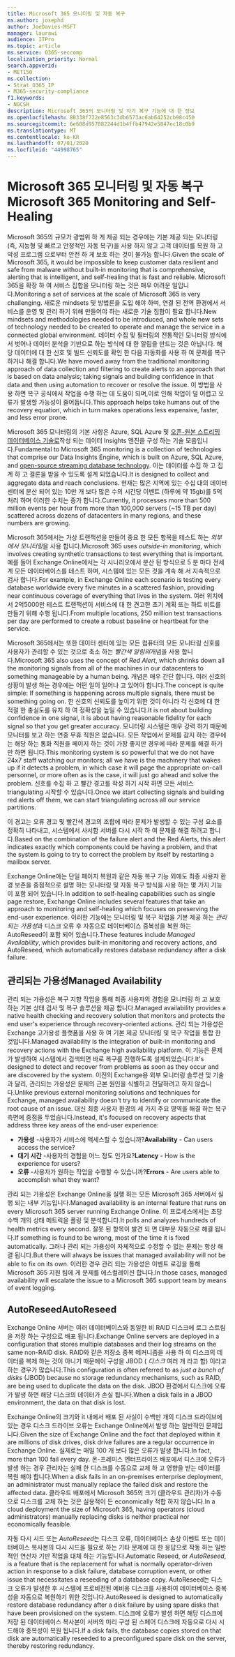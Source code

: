 ```yaml
---
title: Microsoft 365 모니터링 및 자동 복구
ms.author: josephd
author: JoeDavies-MSFT
manager: laurawi
audience: ITPro
ms.topic: article
ms.service: O365-seccomp
localization_priority: Normal
search.appverid:
- MET150
ms.collection:
- Strat_O365_IP
- M365-security-compliance
f1.keywords:
- NOCSH
description: Microsoft 365의 모니터링 및 자가 복구 기능에 대 한 정보
ms.openlocfilehash: 88338f722e8563c3db6573ac6ab64252cb98c450
ms.sourcegitcommit: 6e608d957082244d1b4ffb47942e5847ec18c0b9
ms.translationtype: MT
ms.contentlocale: ko-KR
ms.lasthandoff: 07/01/2020
ms.locfileid: "44998765"
---
```

# <a name="microsoft-365-monitoring-and-self-healing"></a><span data-ttu-id="dbb18-103">Microsoft 365 모니터링 및 자동 복구</span><span class="sxs-lookup"><span data-stu-id="dbb18-103">Microsoft 365 Monitoring and Self-Healing</span></span>

<span data-ttu-id="dbb18-104">Microsoft 365의 규모가 광범위 하 게 제공 되는 경우에는 기본 제공 되는 모니터링 (즉, 지능형 및 빠르고 안정적인 자동 복구)을 사용 하지 않고 고객 데이터를 복원 하 고 악성 프로그램 으로부터 안전 하 게 보호 하는 것이 불가능 합니다.</span><span class="sxs-lookup"><span data-stu-id="dbb18-104">Given the scale of Microsoft 365, it would be impossible to keep customer data resilient and safe from malware without built-in monitoring that is comprehensive, alerting that is intelligent, and self-healing that is fast and reliable.</span></span> <span data-ttu-id="dbb18-105">Microsoft 365을 확장 하 여 서비스 집합을 모니터링 하는 것은 매우 어려운 일입니다.</span><span class="sxs-lookup"><span data-stu-id="dbb18-105">Monitoring a set of services at the scale of Microsoft 365 is very challenging.</span></span> <span data-ttu-id="dbb18-106">새로운 mindsets 및 방법론을 도입 해야 하며, 연결 된 전역 환경에서 서비스를 운영 및 관리 하기 위해 만들어야 하는 새로운 기술 집합이 필요 합니다.</span><span class="sxs-lookup"><span data-stu-id="dbb18-106">New mindsets and methodologies needed to be introduced, and whole new sets of technology needed to be created to operate and manage the service in a connected global environment.</span></span> <span data-ttu-id="dbb18-107">데이터 수집 및 필터링의 전통적인 모니터링 방식에서 벗어나 데이터 분석을 기반으로 하는 방식에 대 한 알림을 만드는 것은 아닙니다. 해당 데이터에 대 한 신호 및 빌드 신뢰도를 확인 한 다음 자동화를 사용 하 여 문제를 복구 하거나 해결 합니다.</span><span class="sxs-lookup"><span data-stu-id="dbb18-107">We have moved away from the traditional monitoring approach of data collection and filtering to create alerts to an approach that is based on data analysis; taking signals and building confidence in that data and then using automation to recover or resolve the issue.</span></span> <span data-ttu-id="dbb18-108">이 방법을 사용 하면 복구 공식에서 작업을 수행 하는 데 도움이 되며,이로 인해 작업이 덜 어렵고 오류가 발생할 가능성이 줄어듭니다.</span><span class="sxs-lookup"><span data-stu-id="dbb18-108">This approach helps take humans out of the recovery equation, which in turn makes operations less expensive, faster, and less error prone.</span></span> 

<span data-ttu-id="dbb18-109">Microsoft 365 모니터링의 기본 사항은 Azure, SQL Azure 및 [오픈-원본 스트리밍 데이터베이스 기술로](https://cassandra.apache.org/)작성 되는 데이터 Insights 엔진을 구성 하는 기술 모음입니다.</span><span class="sxs-lookup"><span data-stu-id="dbb18-109">Fundamental to Microsoft 365 monitoring is a collection of technologies that comprise our Data Insights Engine, which is built on Azure, SQL Azure, and [open-source streaming database technology](https://cassandra.apache.org/).</span></span> <span data-ttu-id="dbb18-110">이는 데이터를 수집 하 고 집계 하 고 결론을 받을 수 있도록 설계 되었습니다.</span><span class="sxs-lookup"><span data-stu-id="dbb18-110">It is designed to collect and aggregate data and reach conclusions.</span></span> <span data-ttu-id="dbb18-111">현재는 많은 지역에 있는 수십 대의 데이터 센터에 분산 되어 있는 10만 개 보다 많은 수의 시간당 이벤트 (하루에 약 15gb)를 5억 처리 하며 이러한 수치는 증가 합니다.</span><span class="sxs-lookup"><span data-stu-id="dbb18-111">Currently, it processes more than 500 million events per hour from more than 100,000 servers (~15 TB per day) scattered across dozens of datacenters in many regions, and these numbers are growing.</span></span> 

<span data-ttu-id="dbb18-112">Microsoft 365에서는 가상 트랜잭션을 만들어 중요 한 모든 항목을 테스트 하는 *외부에서 모니터링*을 사용 합니다.</span><span class="sxs-lookup"><span data-stu-id="dbb18-112">Microsoft 365 uses *outside-in monitoring*, which involves creating synthetic transactions to test everything that is important.</span></span> <span data-ttu-id="dbb18-113">예를 들어 Exchange Online에서는 각 시나리오에서 분산 된 방식으로 5 분 마다 전세계 모든 데이터베이스를 테스트 하며, 시스템에 있는 모든 것을 계속 해 서 지속적으로 검사 합니다.</span><span class="sxs-lookup"><span data-stu-id="dbb18-113">For example, in Exchange Online each scenario is testing every database worldwide every five minutes in a scattered fashion, providing near continuous coverage of everything that lives in the system.</span></span> <span data-ttu-id="dbb18-114">여러 위치에서 2억5000만 테스트 트랜잭션이 서비스에 대 한 견고한 초기 계획 또는 하트 비트를 만들기 위해 수행 됩니다.</span><span class="sxs-lookup"><span data-stu-id="dbb18-114">From multiple locations, 250 million test transactions per day are performed to create a robust baseline or heartbeat for the service.</span></span> 

<span data-ttu-id="dbb18-115">Microsoft 365에서는 또한 데이터 센터에 있는 모든 컴퓨터의 모든 모니터링 신호를 사용자가 관리할 수 있는 것으로 축소 하는 *빨간색 알림의*개념을 사용 합니다.</span><span class="sxs-lookup"><span data-stu-id="dbb18-115">Microsoft 365 also uses the concept of *Red Alert*, which shrinks down all the monitoring signals from all of the machines in our datacenters to something manageable by a human being.</span></span> <span data-ttu-id="dbb18-116">개념은 매우 간단 합니다. 여러 신호의 상황이 발생 하는 경우에는 어떤 일이 일어나 고 있어야 합니다.</span><span class="sxs-lookup"><span data-stu-id="dbb18-116">The concept is quite simple: If something is happening across multiple signals, there must be something going on.</span></span> <span data-ttu-id="dbb18-117">한 신호의 신뢰도를 높이기 위한 것이 아니라 각 신호에 대 한 적절 한 충실도를 유지 하 여 정확성을 높일 수 있습니다.</span><span class="sxs-lookup"><span data-stu-id="dbb18-117">It is not about building confidence in one signal, it is about having reasonable fidelity for each signal so that you get greater accuracy.</span></span> <span data-ttu-id="dbb18-118">모니터링 시스템은 매우 강력 하기 때문에 모니터를 보고 하는 연중 무휴 직원은 없습니다. 모든 작업에서 문제를 감지 하는 경우에는 해당 하는 통화 직원을 페이지 하는 것이 가장 좋지만 경우에 따라 문제를 해결 하기만 하면 됩니다.</span><span class="sxs-lookup"><span data-stu-id="dbb18-118">This monitoring system is so powerful that we do not have 24x7 staff watching our monitors; all we have is the machinery that wakes up if it detects a problem, in which case it will page the appropriate on-call personnel, or more often as is the case, it will just go ahead and solve the problem.</span></span> <span data-ttu-id="dbb18-119">신호를 수집 하 고 빨간 경고를 작성 하기 시작 하면 모든 서비스 triangulating 시작할 수 있습니다.</span><span class="sxs-lookup"><span data-stu-id="dbb18-119">Once we start collecting signals and building red alerts off them, we can start triangulating across all our service partitions.</span></span> 

<span data-ttu-id="dbb18-120">이 경고는 오류 경고 및 빨간색 경고의 조합에 따라 문제가 발생할 수 있는 구성 요소를 정확히 나타내고, 시스템에서 사서함 서버를 다시 시작 하 여 문제를 해결 하려고 합니다.</span><span class="sxs-lookup"><span data-stu-id="dbb18-120">Based on the combination of the failure alert and the Red Alerts, this alert indicates exactly which components could be having a problem, and that the system is going to try to correct the problem by itself by restarting a mailbox server.</span></span> 

<span data-ttu-id="dbb18-121">Exchange Online에는 단일 페이지 복원과 같은 자동 복구 기능 외에도 최종 사용자 환경 보존을 중점적으로 설명 하는 모니터링 및 자동 복구 방식을 사용 하는 몇 가지 기능이 포함 되어 있습니다.</span><span class="sxs-lookup"><span data-stu-id="dbb18-121">In addition to self-healing capabilities such as single page restore, Exchange Online includes several features that take an approach to monitoring and self-healing which focuses on preserving the end-user experience.</span></span> <span data-ttu-id="dbb18-122">이러한 기능에는 모니터링 및 복구 작업을 기본 제공 하는 *관리 되는 가용성*과 디스크 오류 후 자동으로 데이터베이스 중복성을 복원 하는 AutoReseed이 포함 되어 있습니다.</span><span class="sxs-lookup"><span data-stu-id="dbb18-122">These features include *Managed Availability*, which provides built-in monitoring and recovery actions, and AutoReseed, which automatically restores database redundancy after a disk failure.</span></span> 

## <a name="managed-availability"></a><span data-ttu-id="dbb18-123">관리되는 가용성</span><span class="sxs-lookup"><span data-stu-id="dbb18-123">Managed Availability</span></span> 

<span data-ttu-id="dbb18-124">관리 되는 가용성은 복구 지향 작업을 통해 최종 사용자의 경험을 모니터링 하 고 보호 하는 기본 상태 검사 및 복구 솔루션을 제공 합니다.</span><span class="sxs-lookup"><span data-stu-id="dbb18-124">Managed availability provides a native health checking and recovery solution that monitors and protects the end user's experience through recovery-oriented actions.</span></span> <span data-ttu-id="dbb18-125">관리 되는 가용성은 Exchange 고가용성 플랫폼을 사용 하 여 기본 제공 모니터링 및 복구 작업을 통합 한 것입니다.</span><span class="sxs-lookup"><span data-stu-id="dbb18-125">Managed availability is the integration of built-in monitoring and recovery actions with the Exchange high availability platform.</span></span> <span data-ttu-id="dbb18-126">이 기능은 문제가 발생하여 시스템에서 검색되면 바로 복구를 진행하도록 설계되었습니다.</span><span class="sxs-lookup"><span data-stu-id="dbb18-126">It's designed to detect and recover from problems as soon as they occur and are discovered by the system.</span></span> <span data-ttu-id="dbb18-127">이전의 Exchange용 외부 모니터링 솔루션 및 기술과 달리, 관리되는 가용성은 문제의 근본 원인을 식별하고 전달하려고 하지 않습니다.</span><span class="sxs-lookup"><span data-stu-id="dbb18-127">Unlike previous external monitoring solutions and techniques for Exchange, managed availability doesn't try to identify or communicate the root cause of an issue.</span></span> <span data-ttu-id="dbb18-128">대신 최종 사용자 환경의 세 가지 주요 영역을 해결 하는 복구 측면에 중점을 두었습니다.</span><span class="sxs-lookup"><span data-stu-id="dbb18-128">Instead, it's focused on recovery aspects that address three key areas of the end-user experience:</span></span>

- <span data-ttu-id="dbb18-129">**가용성** -사용자가 서비스에 액세스할 수 있습니까?</span><span class="sxs-lookup"><span data-stu-id="dbb18-129">**Availability** - Can users access the service?</span></span> 
- <span data-ttu-id="dbb18-130">**대기 시간** -사용자의 경험을 어느 정도 인가요?</span><span class="sxs-lookup"><span data-stu-id="dbb18-130">**Latency** - How is the experience for users?</span></span> 
- <span data-ttu-id="dbb18-131">**오류** -사용자가 원하는 작업을 수행할 수 있습니까?</span><span class="sxs-lookup"><span data-stu-id="dbb18-131">**Errors** - Are users able to accomplish what they want?</span></span> 

<span data-ttu-id="dbb18-132">관리 되는 가용성은 Exchange Online을 실행 하는 모든 Microsoft 365 서버에서 실행 되는 내부 기능입니다.</span><span class="sxs-lookup"><span data-stu-id="dbb18-132">Managed availability is an internal feature that runs on every Microsoft 365 server running Exchange Online.</span></span> <span data-ttu-id="dbb18-133">이 프로세스에서는 초당 수백 개의 상태 메트릭을 폴링 및 분석합니다.</span><span class="sxs-lookup"><span data-stu-id="dbb18-133">It polls and analyzes hundreds of health metrics every second.</span></span> <span data-ttu-id="dbb18-134">잘못 된 항목이 발견 되 면 대부분 자동으로 해결 됩니다.</span><span class="sxs-lookup"><span data-stu-id="dbb18-134">If something is found to be wrong, most of the time it is fixed automatically.</span></span> <span data-ttu-id="dbb18-135">그러나 관리 되는 가용성이 자체적으로 수정할 수 없는 문제는 항상 해결 됩니다.</span><span class="sxs-lookup"><span data-stu-id="dbb18-135">But there will always be issues that managed availability will not be able to fix on its own.</span></span> <span data-ttu-id="dbb18-136">이러한 경우 관리 되는 가용성은 이벤트 로깅을 통해 Microsoft 365 지원 팀에 게 문제를 에스컬레이션 합니다.</span><span class="sxs-lookup"><span data-stu-id="dbb18-136">In those cases, managed availability will escalate the issue to a Microsoft 365 support team by means of event logging.</span></span>

## <a name="autoreseed"></a><span data-ttu-id="dbb18-137">AutoReseed</span><span class="sxs-lookup"><span data-stu-id="dbb18-137">AutoReseed</span></span>

<span data-ttu-id="dbb18-138">Exchange Online 서버는 여러 데이터베이스와 동일한 비 RAID 디스크에 로그 스트림을 저장 하는 구성으로 배포 됩니다.</span><span class="sxs-lookup"><span data-stu-id="dbb18-138">Exchange Online servers are deployed in a configuration that stores multiple databases and their log streams on the same non-RAID disk.</span></span> <span data-ttu-id="dbb18-139">RAID와 같은 저장소 중복 메커니즘을 사용 하 여 디스크의 데이터를 복제 하는 것이 아니기 때문에이 구성을 JBOD ( *디스크* 여러 개 라고 함) 이라고 하는 경우가 많습니다.</span><span class="sxs-lookup"><span data-stu-id="dbb18-139">This configuration is often referred to as *just a bunch of disks* (JBOD) because no storage redundancy mechanisms, such as RAID, are being used to duplicate the data on the disk.</span></span> <span data-ttu-id="dbb18-140">JBOD 환경에서 디스크에 오류가 발생 하면 해당 디스크의 데이터가 손실 됩니다.</span><span class="sxs-lookup"><span data-stu-id="dbb18-140">When a disk fails in a JBOD environment, the data on that disk is lost.</span></span> 

<span data-ttu-id="dbb18-141">Exchange Online의 크기와 it 내에서 배포 된 사실이 수백만 개의 디스크 드라이브에 있는 경우 디스크 드라이브 오류는 Exchange Online에서 발생 하는 일반적인 문제입니다.</span><span class="sxs-lookup"><span data-stu-id="dbb18-141">Given the size of Exchange Online and the fact that deployed within it are millions of disk drives, disk drive failures are a regular occurrence in Exchange Online.</span></span> <span data-ttu-id="dbb18-142">실제로는 매일 100 개 보다 많은 오류가 발생 합니다.</span><span class="sxs-lookup"><span data-stu-id="dbb18-142">In fact, more than 100 fail every day.</span></span> <span data-ttu-id="dbb18-143">온-프레미스 엔터프라이즈 배포에서 디스크에 오류가 발생 하는 경우 관리자는 실패 한 디스크를 수동으로 교체 하 고 영향을 받는 데이터를 복원 해야 합니다.</span><span class="sxs-lookup"><span data-stu-id="dbb18-143">When a disk fails in an on-premises enterprise deployment, an administrator must manually replace the failed disk and restore the affected data.</span></span> <span data-ttu-id="dbb18-144">클라우드 배포에서 Microsoft 365의 크기 (클라우드 관리자)가 수동으로 디스크를 교체 하는 것은 실용적이 든 economically 적합 하지 않습니다.</span><span class="sxs-lookup"><span data-stu-id="dbb18-144">In a cloud deployment the size of Microsoft 365, having operators (cloud administrators) manually replacing disks is neither practical nor economically feasible.</span></span> 

<span data-ttu-id="dbb18-145">자동 다시 시드 또는 *AutoReseed*는 디스크 오류, 데이터베이스 손상 이벤트 또는 데이터베이스 복사본의 다시 시드을 필요로 하는 기타 문제에 대 한 응답으로 작동 하는 일반적인 연산자 기반 작업을 대체 하는 기능입니다.</span><span class="sxs-lookup"><span data-stu-id="dbb18-145">Automatic Reseed, or *AutoReseed*, is a feature that is the replacement for what is normally operator-driven action in response to a disk failure, database corruption event, or other issue that necessitates a reseeding of a database copy.</span></span> <span data-ttu-id="dbb18-146">AutoReseed는 디스크 오류가 발생한 후 시스템에 프로비전된 예비용 디스크를 사용하여 데이터베이스 중복성을 자동으로 복원하기 위한 것입니다.</span><span class="sxs-lookup"><span data-stu-id="dbb18-146">AutoReseed is designed to automatically restore database redundancy after a disk failure by using spare disks that have been provisioned on the system.</span></span> <span data-ttu-id="dbb18-147">디스크에 오류가 발생 하면 해당 디스크에 저장 된 데이터베이스 복사본이 서버의 미리 구성 된 스페어 디스크에 자동으로 다시 시드해야 중복성이 복원 됩니다.</span><span class="sxs-lookup"><span data-stu-id="dbb18-147">If a disk fails, the database copies stored on that disk are automatically reseeded to a preconfigured spare disk on the server, thereby restoring redundancy.</span></span> 